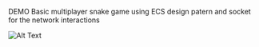DEMO 
Basic multiplayer snake game using ECS design patern and socket for the network interactions

![Alt Text](./doc/demo.gif)
